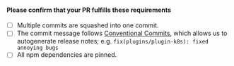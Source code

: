 #### Please confirm that your PR fulfills these requirements
- [ ] Multiple commits are squashed into one commit.
- [ ] The commit message follows [Conventional Commits](https://github.com/IBM/kui/blob/master/CONTRIBUTING.md#conventional-commits), which allows us to autogenerate release notes; e.g. `fix(plugins/plugin-k8s): fixed annoying bugs`
- [ ] All npm dependencies are pinned.
